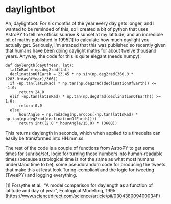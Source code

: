 # daylightbot

Ah, daylightbot. For six months of the year every day gets longer, and I wanted to be reminded of this, so I created a bit of python that uses AstroPY to tell me official sunrise & sunset at my latitude, and an incredible bit of maths published in 1995[1] to calculate how much daylight you actually get. Seriously, I'm amazed that this was published so recently given that humans have been doing daylight maths for about twelve thousand years. Anyway, the code for this is quite elegant (needs numpy):
```
def daylength(dayOfYear, lat):
  latInRad = np.deg2rad(lat)
  declinationOfEarth = 23.45 * np.sin(np.deg2rad(360.0 * (283.0+dayOfYear)/366))
  if -np.tan(latInRad) * np.tan(np.deg2rad(declinationOfEarth)) <= -1.0:
      return 24.0
  elif -np.tan(latInRad) * np.tan(np.deg2rad(declinationOfEarth)) >= 1.0:
      return 0.0
  else:
      hourAngle = np.rad2deg(np.arccos(-np.tan(latInRad) * np.tan(np.deg2rad(declinationOfEarth))))
      return int((2.0 * hourAngle/15.0) * (3600))
```
This returns daylength in seconds, which when applied to a timedelta can easily be transformed into HH:mm:ss

The rest of the code is a couple of functions from AstroPY to get some times for sunrise/set, logic for turning those numbers into human-readable times (because astrological time is not the same as what most humans understand time to be), some pseudorandom code for producing the tweets that make this at least look Turing-compliant and the logic for tweeting (TweePY) and logging everything.

[1] Forsythe et al., "A model comparison for daylength as a function of latitude and day of year", Ecological Modelling, 1995. (https://www.sciencedirect.com/science/article/pii/030438009400034F)

